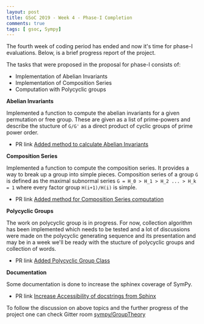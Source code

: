 ```yaml
---
layout: post
title: GSoC 2019 - Week 4 - Phase-I Completion
comments: true
tags: [ gsoc, Sympy]
---
```


The fourth week of coding period has ended and now it's time for phase-I evaluations. Below, is a brief progress report of the project.

The tasks that were proposed in the proposal for phase-I consists of:
 - Implementation of Abelian Invariants
 - Implementation of Composition Series
 - Computation with Polycyclic groups

**Abelian Invariants**

Implemented a function to compute the abelian invariants for a given permutation or free group. These are given as a list of prime-powers and describe the stucture of `G/G'` as a direct product of cyclic groups of prime power order.

 - PR link [Added method to calculate Abelian Invariants](https://github.com/sympy/sympy/pull/16670)

**Composition Series**

Implemented a function to compute the composition series. It provides a way to break up a group into simple pieces. Composition series of a group `G` is defined as the maximal subnormal series `G = H_0 > H_1 > H_2 ... > H_k = 1` where every factor group `H(i+1)/H(i)` is simple.

 - PR link [Added method for Composition Series computation](https://github.com/sympy/sympy/pull/16881)

**Polycyclic Groups**

The work on polycyclic group is in progress. For now, collection algorithm has been implemented which needs to be tested and a lot of discussions were made on the polycyclic generating sequence and its presentation and may be in a week we'll be ready with the stucture of polycyclic groups and collection of words.

 - PR link [Added Polycyclic Group Class](https://github.com/sympy/sympy/pull/16991)

**Documentation**

Some documentation is done to increase the sphinex coverage of SymPy.

 - PR link [Increase Accessibility of docstrings from Sphinx](https://github.com/sympy/sympy/pull/16809)

To follow the discussion on above topics and the further progress of the project one can check Gitter room [sympy/GroupTheory](https://gitter.im/sympy/GroupTheory) 
